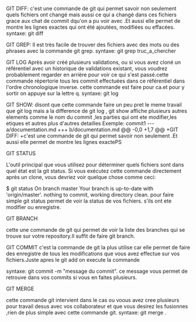 

GIT DIFF: c'est une commande de git qui permet savoir non seulement quels fichiers ont changé mais aussi ce qui a changé dans ces fichiers grace aux chat de commit dqu'on a pu voir avec .Et aussi elle permet de montre les lignes exactes qui ont été ajoutées, modifiées ou effacées. syntaxe: git diff



GIT GREP: Il est très facile de trouver des fichiers avec des mots ou des phrases avec la commande git grep. syntaxe: git grep truc_a_chercher

GIT LOG Après avoir créé plusieurs validations, ou si vous avez cloné un référentiel avec un historique de validations existant, vous voudrez probablement regarder en arrière pour voir ce qui s'est passé.cette commande répertorie tous les commit effectuées dans ce référentiel dans l'ordre chronologique inverse. cette commande est faire pour ca.et pour y sortir on appuye sur la lettre q. syntaxe: git log

GIT SHOW: disont que cette commande faire un peu pret le meme travail que git log mais a la difference de git log , git show affiche plusieurs autres elements comme le nom du commit ,les parties qui ont ete modifier,les etiques et autres plus d'autres detailles Exemple: commit1 --- a/documentation.md +++ b/documentation.md @@ -0,0 +1,7 @@ +GIT DIFF: +c'est une commande de git qui permet savoir non seulement .Et aussi elle permet de montre les lignes exactePS

GIT STATUS

L'outil principal que vous utilisez pour déterminer quels fichiers sont dans quel état est la git status. Si vous exécutez cette commande directement après un clone, vous devriez voir quelque chose comme ceci:

$ git status On branch master Your branch is up-to-date with 'origin/master'. nothing to commit, working directory clean. pour faire simple git status permet de voir la status de vos fichiers. s'ils ont ete modifier ou enregistre.

GIT BRANCH


cette une commande de git qui permet de voir la liste des branches qui se trouve sur votre repository.Il suffit de faire git branch.

GIT COMMIT c'est la commande de git la plus utilise car elle permet de faire des enregistre de tous les modifications que vous avez effectue sur vos fichiers.Juste apres le git add on execute la commande

syntaxe: git commit -m "message du commit". ce message vous permet de retrouve dans vos commits si vous en faites plusieurs.

GIT MERGE

cette commande git intervient dans le cas ou voous avez cree plusieurs pour travail desus avec vos collaborateur et que vous desirez les fusionnes ,rien de plus simple avec cette commande git. syntaxe: git merge .


